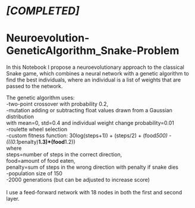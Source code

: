 # _[COMPLETED]_
# Neuroevolution-GeneticAlgorithm_Snake-Problem

In this Notebook I propose a neuroevolutionary approach to the classical Snake game,
which combines a neural network with a genetic algorithm to find the best individuals, 
where an individual is a list of weights that are passed to the network.

The genetic algorithm uses:
<br>
-two-point crossover with probability 0.2,<br>
-mutation adding or subtracting float values drawn from a Gaussian distribution<br>
with mean=0, std=0.4 and individual weight change probability=0.01<br>
-roulette wheel selection<br>
-custom fitness function: 30log(steps+1)) + (steps/2) + (food*500) - (((0.1*penalty)**1.3)*(food**1.2))<br>
where <br>
steps=number of steps in the correct direction, <br>
food=amount of food eaten,<br>
penalty=sum of steps in the wrong direction with penalty if snake dies<br>
-population size of 150<br>
-2000 generations (but can be adjusted to increase score)<br>
  <br>
I use a feed-forward network with 18 nodes in both the first and second layer.
